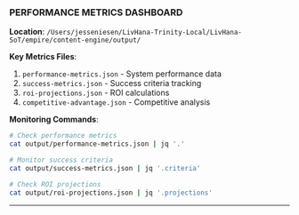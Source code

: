 ### PERFORMANCE METRICS DASHBOARD

**Location**: `/Users/jesseniesen/LivHana-Trinity-Local/LivHana-SoT/empire/content-engine/output/`

**Key Metrics Files**:

1. `performance-metrics.json` - System performance data
2. `success-metrics.json` - Success criteria tracking
3. `roi-projections.json` - ROI calculations
4. `competitive-advantage.json` - Competitive analysis

**Monitoring Commands**:

```bash
# Check performance metrics
cat output/performance-metrics.json | jq '.'

# Monitor success criteria
cat output/success-metrics.json | jq '.criteria'

# Check ROI projections
cat output/roi-projections.json | jq '.projections'
```

---

